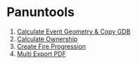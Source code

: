 # Panuntools

1) [Calculate Event Geometry & Copy GDB](/mpanunto/Panuntools/blob/main/Docs/README_CalculateEventGeometry_CopyGDB.md)
2) [Calculate Ownership](https://github.com/mpanunto/Panuntools/blob/main/Docs/README_CalculateOwnership.md)
3) [Create Fire Progression](https://github.com/mpanunto/Panuntools/blob/main/Docs/README_CreateFireProgression.md)
4) [Multi Export PDF](https://github.com/mpanunto/Panuntools/blob/main/Docs/README_MultiExportPDF.md)

